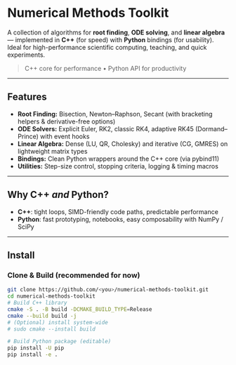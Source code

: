 # Numerical Methods Toolkit

A collection of algorithms for **root finding**, **ODE solving**, and **linear algebra** — implemented in **C++** (for speed) with **Python** bindings (for usability). Ideal for high-performance scientific computing, teaching, and quick experiments.

> C++ core for performance • Python API for productivity

---

## Features

- **Root Finding:** Bisection, Newton–Raphson, Secant (with bracketing helpers & derivative-free options)
- **ODE Solvers:** Explicit Euler, RK2, classic RK4, adaptive RK45 (Dormand–Prince) with event hooks
- **Linear Algebra:** Dense (LU, QR, Cholesky) and iterative (CG, GMRES) on lightweight matrix types
- **Bindings:** Clean Python wrappers around the C++ core (via pybind11)
- **Utilities:** Step-size control, stopping criteria, logging & timing macros

---

## Why C++ *and* Python?

- **C++**: tight loops, SIMD-friendly code paths, predictable performance
- **Python**: fast prototyping, notebooks, easy composability with NumPy / SciPy

---

## Install

### Clone & Build (recommended for now)
```bash
git clone https://github.com/<you>/numerical-methods-toolkit.git
cd numerical-methods-toolkit
# Build C++ library
cmake -S . -B build -DCMAKE_BUILD_TYPE=Release
cmake --build build -j
# (Optional) install system-wide
# sudo cmake --install build

# Build Python package (editable)
pip install -U pip
pip install -e .
